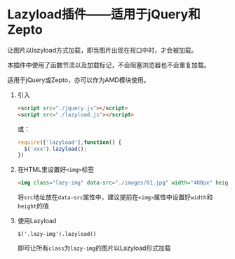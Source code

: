 # Lazyload插件——适用于jQuery和Zepto

让图片以lazyload方式加载，即当图片出现在视口中时，才会被加载。

本插件中使用了函数节流以及加载标记，不会阻塞浏览器也不会重复加载。

适用于jQuery或Zepto，亦可以作为AMD模块使用。

1. 引入

   ```html
   <script src="./jquery.js"></script>
   <script src="./lazyload.js"></script>
   ```

   或：

   ```javascript
   require(['lazyload'],function() {
     $('xxx').lazyload();
   })
   ```

2. 在HTML里设置好`<img>`标签

   ```html
   <img class="lazy-img" data-src="./images/01.jpg" width="400px" height="400px">
   ```

   将`src`地址放在`data-src`属性中，建议提前在`<img>`属性中设置好`width`和`height`的值

3. 使用Lazyload

   ```javas
   $('.lazy-img').lazyload()
   ```

   即可让所有`class`为`lazy-img`的图片以Lazyload形式加载

   ​